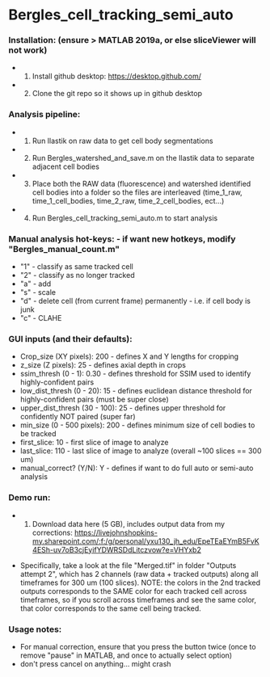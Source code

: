 # Bergles_cell_tracking_semi_auto

### Installation: (ensure > MATLAB 2019a, or else sliceViewer will not work)
* 1. Install github desktop: https://desktop.github.com/
* 2. Clone the git repo so it shows up in github desktop
   
   
### Analysis pipeline:
* 1. Run Ilastik on raw data to get cell body segmentations
* 2. Run Bergles_watershed_and_save.m on the Ilastik data to separate adjacent cell bodies
* 3. Place both the RAW data (fluorescence) and watershed identified cell bodies into a folder so the files are interleaved (time_1_raw, time_1_cell_bodies, time_2_raw, time_2_cell_bodies, ect...)
* 4. Run Bergles_cell_tracking_semi_auto.m to start analysis


### Manual analysis hot-keys: - if want new hotkeys, modify "Bergles_manual_count.m"
* "1" - classify as same tracked cell
* "2" - classify as no longer tracked
* "a" - add
* "s" - scale
* "d" - delete cell (from current frame) permanently - i.e. if cell body is junk
* "c" - CLAHE

### GUI inputs (and their defaults):
* Crop_size (XY pixels): 200 - defines X and Y lengths for cropping
* z_size (Z pixels): 25 - defines axial depth in crops
* ssim_thresh (0 - 1): 0.30 - defines threshold for SSIM used to identify highly-confident pairs
* low_dist_thresh (0 - 20): 15 - defines euclidean distance threshold for highly-confident pairs (must be super close)
* upper_dist_thresh (30 - 100): 25 - defines upper threshold for confidently NOT paired (super far)
* min_size (0 - 500 pixels): 200 - defines minimum size of cell bodies to be tracked
* first_slice: 10 - first slice of image to analyze
* last_slice: 110 - last slice of image to analyze (overall ~100 slices == 300 um)
* manual_correct? (Y/N): Y - defines if want to do full auto or semi-auto analysis


### Demo run:
* 1. Download data here (5 GB), includes output data from my corrections: https://livejohnshopkins-my.sharepoint.com/:f:/g/personal/yxu130_jh_edu/EpeTEaEYmB5FvK4ESh-uv7oB3cjEyifYDWRSDdLitczvow?e=VHYxb2 
 
* Specifically, take a look at the file "Merged.tif" in folder "Outputs attempt 2", which has 2 channels (raw data + tracked outputs) along all timeframes for 300 um (100 slices). NOTE: the colors in the 2nd tracked outputs corresponds to the SAME color for each tracked cell across timeframes, so if you scroll across timeframes and see the same color, that color corresponds to the same cell being tracked.
   
   
### Usage notes:
* For manual correction, ensure that you press the button twice (once to remove "pause" in MATLAB, and once to actually select option)
* don't press cancel on anything... might crash

   
